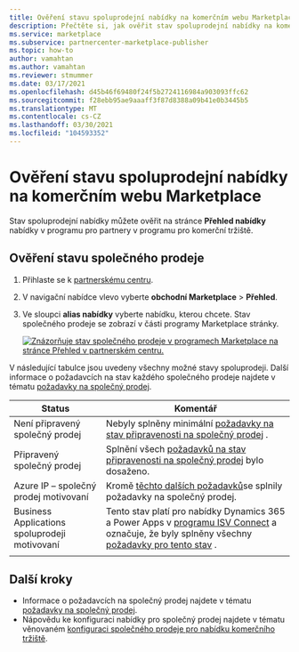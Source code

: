 ```yaml
---
title: Ověření stavu spoluprodejní nabídky na komerčním webu Marketplace | Azure Marketplace
description: Přečtěte si, jak ověřit stav spoluprodejní nabídky na komerčním webu Microsoft Marketplace.
ms.service: marketplace
ms.subservice: partnercenter-marketplace-publisher
ms.topic: how-to
author: vamahtan
ms.author: vamahtan
ms.reviewer: stmummer
ms.date: 03/17/2021
ms.openlocfilehash: d45b46f69480f24f5b2724116984a903093ffc62
ms.sourcegitcommit: f28ebb95ae9aaaff3f87d8388a09b41e0b3445b5
ms.translationtype: MT
ms.contentlocale: cs-CZ
ms.lasthandoff: 03/30/2021
ms.locfileid: "104593352"
---
```

# <a name="verify-co-sell-status-of-a-commercial-marketplace-offer"></a>Ověření stavu spoluprodejní nabídky na komerčním webu Marketplace

Stav spoluprodejní nabídky můžete ověřit na stránce **Přehled nabídky** nabídky v programu pro partnery v programu pro komerční tržiště.

## <a name="verify-co-sell-status"></a>Ověření stavu společného prodeje

1. Přihlaste se k [partnerskému centru](https://partner.microsoft.com/dashboard/home).
1. V navigační nabídce vlevo vyberte **obchodní Marketplace**  >  **Přehled**.
1. Ve sloupci **alias nabídky** vyberte nabídku, kterou chcete. Stav společného prodeje se zobrazí v části programy Marketplace stránky.

    [![Znázorňuje stav společného prodeje v programech Marketplace na stránce Přehled v partnerském centru.](./media/co-sell/co-sell-status.png)](./media//co-sell/co-sell-status.png#lightbox)

V následující tabulce jsou uvedeny všechny možné stavy spoluprodeji. Další informace o požadavcích na stav každého společného prodeje najdete v tématu [požadavky na společný prodej](co-sell-requirements.md).

| Status | Komentář |
| ------------ | ------------- |
| Není připravený společný prodej | Nebyly splněny minimální [požadavky na stav připravenosti na společný prodej](co-sell-requirements.md#requirements-for-co-sell-ready-status) . |
| Připravený společný prodej | Splnění všech [požadavků na stav připravenosti na společný prodej](co-sell-requirements.md#requirements-for-co-sell-ready-status) bylo dosaženo. |
| Azure IP – společný prodej motivovaní | Kromě [těchto dalších požadavků](co-sell-requirements.md#requirements-for-azure-ip-co-sell-incentivized-status)se splnily požadavky na společný prodej. |
| Business Applications spoluprodeji motivovaní | Tento stav platí pro nabídky Dynamics 365 a Power Apps v [programu ISV Connect](business-applications-isv-program.md) a označuje, že byly splněny všechny [požadavky pro tento stav](co-sell-requirements.md#requirements-for-business-applications-co-sell-incentivized-status) . |
|||

## <a name="next-steps"></a>Další kroky

- Informace o požadavcích na společný prodej najdete v tématu [požadavky na společný prodej](co-sell-requirements.md).
- Nápovědu ke konfiguraci nabídky pro společný prodej najdete v tématu věnovaném [konfiguraci společného prodeje pro nabídku komerčního tržiště](commercial-marketplace-co-sell.md).

